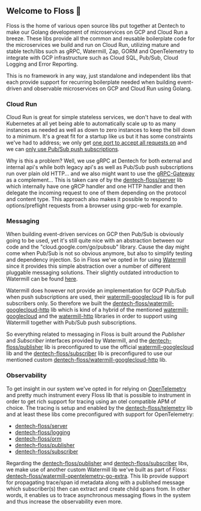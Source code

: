 ## Welcome to Floss 👋

Floss is the home of various open source libs put together at Dentech to make our Golang development of microservices on GCP and Cloud Run a breeze. These libs provide all the common and reusable boilerplate code for the microservices we build and run on Cloud Run, utilizing mature and stable tech/libs such as gRPC, Watermill, Zap, GORM and OpenTelemetry to integrate with GCP infrastructure such as Cloud SQL, Pub/Sub, Cloud Logging and Error Reporting.

This is no framework in any way, just standalone and independent libs that each provide support for recurring boilerplate needed when building event-driven and observable microservices on GCP and Cloud Run using Golang.

### Cloud Run

Cloud Run is great for simple stateless services, we don't have to deal with Kubernetes at all yet being able to automatically scale up to as many instances as needed as well as down to zero instances to keep the bill down to a minimum. It's a great fit for a startup like us but it has some constraints we've had to address; we only get [one port to accept all requests on](https://cloud.google.com/run/docs/container-contract#port) and we can [only use Pub/Sub push subscriptions](https://cloud.google.com/run/docs/tutorials/pubsub).

Why is this a problem? Well, we use gRPC at Dentech for both external and internal api's while both legacy api's as well as Pub/Sub push subscriptions run over plain old HTTP... and we also might want to use the [gRPC-Gateway](https://github.com/grpc-ecosystem/grpc-gateway) as a complement... This is taken care of by the [dentech-floss/server](https://github.com/dentech-floss/server) lib which internally have one gRCP handler and one HTTP handler and then delegate the incoming request to one of them depending on the protocol and content type. This approach also makes it possible to respond to options/preflight requests from a browser using grpc-web for example.

### Messaging

When building event-driven services on GCP then Pub/Sub is obviously going to be used, yet it's still quite nice with an abstraction between our code and the "cloud.google.com/go/pubsub" library. Cause the day might come when Pub/Sub is not so obvious anymore, but also to simplify testing and dependency injection. So in Floss we've opted in for using [Watermill](https://watermill.io/) since it provides this simple abstraction over a number of different pluggable messaging solutions. Their slightly outdated introduction to Watermill can be found [here](https://threedots.tech/post/introducing-watermill/).

Watermill does however not provide an implementation for GCP Pub/Sub when push subscriptions are used, their [watermill-googlecloud](https://github.com/ThreeDotsLabs/watermill-googlecloud) lib is for pull subscribers only. So therefore we built the [dentech-floss/watermill-googlecloud-http](https://github.com/dentech-floss/watermill-googlecloud-http) lib which is kind of a hybrid of the mentioned [watermill-googlecloud](https://github.com/ThreeDotsLabs/watermill-googlecloud) and the [watermill-http](https://github.com/ThreeDotsLabs/watermill-http) libraries in order to support using Watermill together with Pub/Sub push subscriptions. 

So everything related to messaging in Floss is built around the *Publisher* and *Subscriber* interfaces provided by Watermill, and the [dentech-floss/publisher](https://github.com/dentech-floss/publisher) lib is preconfigured to use the official [watermill-googlecloud](https://github.com/ThreeDotsLabs/watermill-googlecloud) lib and the [dentech-floss/subscriber](https://github.com/dentech-floss/subscriber) lib is preconfigured to use our mentioned custom [dentech-floss/watermill-googlecloud-http](https://github.com/dentech-floss/watermill-googlecloud-http) lib. 

### Observability

To get insight in our system we've opted in for relying on [OpenTelemetry](https://opentelemetry.io/) and pretty much instrument every Floss lib that is possible to instrument in order to get rich support for tracing using an otel compatible APM of choice. The tracing is setup and enabled by the [dentech-floss/telemetry](https://github.com/dentech-floss/telemetry) lib and at least these libs come preconfigured with support for OpenTelemetry:

* [dentech-floss/server](https://github.com/dentech-floss/server)
* [dentech-floss/logging](https://github.com/dentech-floss/logging)
* [dentech-floss/orm](https://github.com/dentech-floss/orm)
* [dentech-floss/publisher](https://github.com/dentech-floss/publisher)
* [dentech-floss/subscriber](https://github.com/dentech-floss/subscriber)

Regarding the [dentech-floss/publisher](https://github.com/dentech-floss/publisher) and [dentech-floss/subscriber](https://github.com/dentech-floss/subscriber) libs, we make use of another custom Watermill lib we've built as part of Floss: [dentech-floss/watermill-opentelemetry-go-extra](https://github.com/dentech-floss/watermill-opentelemetry-go-extra). This lib provide support for propagating trace/span id metadata along with a published message which subscriber(s) then can extract and create child spans from. In other words, it enables us to trace asynchronous messaging flows in the system and thus increase the observability even more.
